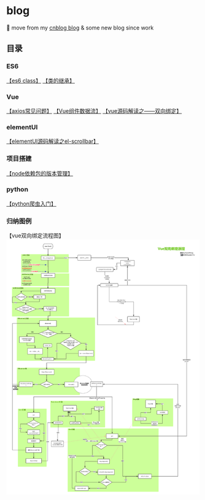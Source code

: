 # blog
🌈 move from my [cnblog blog](https://home.cnblogs.com/u/HXW-from-DJTU/) &amp; some new blog since work

## 目录
### ES6
[【es6 class】](https://github.com/HXWfromDJTU/blog/blob/master/ES6/es6_class.md)
[【类的继承】](https://github.com/HXWfromDJTU/blog/blob/master/ES6/es6_%E7%B1%BB%E7%9A%84%E7%BB%A7%E6%89%BF.md)
### Vue
[【axios常见问题】](https://github.com/HXWfromDJTU/blog/blob/master/vue/axios%E5%B8%B8%E8%A7%81%E9%97%AE%E9%A2%98.md)
[【Vue组件数据流】](https://github.com/HXWfromDJTU/blog/blob/master/vue/Vue%E7%BB%84%E4%BB%B6%E6%95%B0%E6%8D%AE%E6%B5%81.md)
[【vue源码解读之——双向绑定】](https://github.com/HXWfromDJTU/blog/blob/master/vue/Vue%E6%BA%90%E7%A0%81%E8%A7%A3%E8%AF%BB%E4%B9%8B%20%E5%8F%8C%E5%90%91%E7%BB%91%E5%AE%9A.md)
### elementUI
[【elementUI源码解读之el-scrollbar】](https://github.com/HXWfromDJTU/blog/blob/master/elementUI/elementUI%E6%BA%90%E7%A0%81%E8%A7%A3%E8%AF%BB%E4%B9%8Bel-scrollbar.md)

### 项目搭建
[【node依赖包的版本管理】](https://github.com/HXWfromDJTU/blog/blob/master/%E9%A1%B9%E7%9B%AE%E6%9E%84%E5%BB%BA/npm%E4%BE%9D%E8%B5%96%E7%89%88%E6%9C%AC%E9%94%81%E5%AE%9A.md)
### python
[【python爬虫入门】](https://github.com/HXWfromDJTU/blog/blob/master/python/crawler.md)

### 归纳图例
【vue双向绑定流程图】
![vue双向绑定原理流程图](https://raw.githubusercontent.com/HXWfromDJTU/blog/master/vue/Vue%E5%8F%8C%E5%90%91%E7%BB%91%E5%AE%9A%E5%8E%9F%E7%90%86%E6%B5%81%E7%A8%8B%E5%9B%BE.png)
